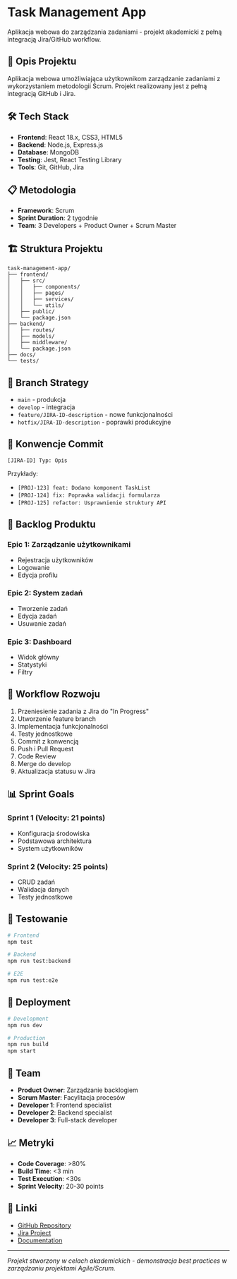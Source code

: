# Task Management App

Aplikacja webowa do zarządzania zadaniami - projekt akademicki z pełną integracją Jira/GitHub workflow.

## 🚀 Opis Projektu

Aplikacja webowa umożliwiająca użytkownikom zarządzanie zadaniami z wykorzystaniem metodologii Scrum. Projekt realizowany jest z pełną integracją GitHub i Jira.

## 🛠️ Tech Stack

- **Frontend**: React 18.x, CSS3, HTML5
- **Backend**: Node.js, Express.js
- **Database**: MongoDB
- **Testing**: Jest, React Testing Library
- **Tools**: Git, GitHub, Jira

## 📋 Metodologia

- **Framework**: Scrum
- **Sprint Duration**: 2 tygodnie
- **Team**: 3 Developers + Product Owner + Scrum Master

## 🏗️ Struktura Projektu

```
task-management-app/
├── frontend/
│   ├── src/
│   │   ├── components/
│   │   ├── pages/
│   │   ├── services/
│   │   └── utils/
│   ├── public/
│   └── package.json
├── backend/
│   ├── routes/
│   ├── models/
│   ├── middleware/
│   └── package.json
├── docs/
└── tests/
```

## 🚦 Branch Strategy

- `main` - produkcja
- `develop` - integracja
- `feature/JIRA-ID-description` - nowe funkcjonalności
- `hotfix/JIRA-ID-description` - poprawki produkcyjne

## 📝 Konwencje Commit

```
[JIRA-ID] Typ: Opis
```

Przykłady:
- `[PROJ-123] feat: Dodano komponent TaskList`
- `[PROJ-124] fix: Poprawka walidacji formularza`
- `[PROJ-125] refactor: Usprawnienie struktury API`

## 🎯 Backlog Produktu

### Epic 1: Zarządzanie użytkownikami
- Rejestracja użytkowników
- Logowanie
- Edycja profilu

### Epic 2: System zadań
- Tworzenie zadań
- Edycja zadań
- Usuwanie zadań

### Epic 3: Dashboard
- Widok główny
- Statystyki
- Filtry

## 🔄 Workflow Rozwoju

1. Przeniesienie zadania z Jira do "In Progress"
2. Utworzenie feature branch
3. Implementacja funkcjonalności
4. Testy jednostkowe
5. Commit z konwencją
6. Push i Pull Request
7. Code Review
8. Merge do develop
9. Aktualizacja statusu w Jira

## 📊 Sprint Goals

### Sprint 1 (Velocity: 21 points)
- Konfiguracja środowiska
- Podstawowa architektura
- System użytkowników

### Sprint 2 (Velocity: 25 points)
- CRUD zadań
- Walidacja danych
- Testy jednostkowe

## 🧪 Testowanie

```bash
# Frontend
npm test

# Backend
npm run test:backend

# E2E
npm run test:e2e
```

## 🚀 Deployment

```bash
# Development
npm run dev

# Production
npm run build
npm start
```

## 👥 Team

- **Product Owner**: Zarządzanie backlogiem
- **Scrum Master**: Facylitacja procesów
- **Developer 1**: Frontend specialist
- **Developer 2**: Backend specialist  
- **Developer 3**: Full-stack developer

## 📈 Metryki

- **Code Coverage**: >80%
- **Build Time**: <3 min
- **Test Execution**: <30s
- **Sprint Velocity**: 20-30 points

## 🔗 Linki

- [GitHub Repository](https://github.com/DippsoN/task-management-app)
- [Jira Project](https://your-domain.atlassian.net/browse/PROJ)
- [Documentation](./docs/)

---

*Projekt stworzony w celach akademickich - demonstracja best practices w zarządzaniu projektami Agile/Scrum.*
